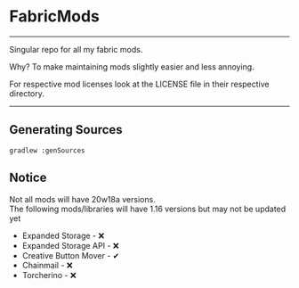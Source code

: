 <h1>FabricMods</h1>
<hr>
<p>Singular repo for all my fabric mods.</p>
<p>Why? To make maintaining mods slightly easier and less annoying.</p>
<p>For respective mod licenses look at the LICENSE file in their respective directory.</p>
<hr>
<h2>Generating Sources</h2>
<code>gradlew :genSources</code>
<h2>Notice</h2>
Not all mods will have 20w18a versions.
<br>The following mods/libraries will have 1.16 versions but may not be updated yet
<ul>
<li>Expanded Storage - ❌</li>
<li>Expanded Storage API - ❌</li>
<li>Creative Button Mover - ✔</li>
<li>Chainmail - ❌</li>
<li>Torcherino - ❌</li>
</ul>